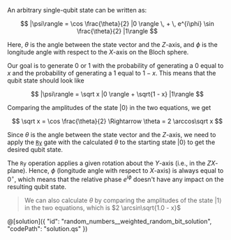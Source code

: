An arbitrary single-qubit state can be written as:

$$
|\psi\rangle =
    \cos \frac{\theta}{2} |0 \rangle \, + \, e^{i\phi}  \sin \frac{\theta}{2} |1\rangle
$$

Here, $\theta$ is the angle between the state vector and the $Z$-axis, and $\phi$ is the longitude angle with respect to the $X$-axis on the Bloch sphere.

Our goal is to generate $0$ or $1$ with the probability of generating a $0$ equal to $x$ and the probability of generating a $1$ equal to $1 - x$. This means that the qubit state should look like

$$
|\psi\rangle =
    \sqrt x |0 \rangle + \sqrt{1 - x} |1\rangle
$$

Comparing the amplitudes of the state $|0 \rangle$ in the two equations, we get

$$
\sqrt x = \cos \frac{\theta}{2} \Rightarrow \theta = 2 \arccos\sqrt x
$$

Since $\theta$ is the angle between the state vector and the $Z$-axis, we need to apply the [`Ry`](https://docs.microsoft.com/qsharp/api/qsharp/microsoft.quantum.intrinsic.ry) gate with the calculated $\theta$ to the starting state $|0 \rangle$ to get the desired qubit state.

The `Ry` operation applies a given rotation about the $Y$-axis (i.e., in the $ZX$-plane). Hence, $\phi$ (longitude angle with respect to $X$-axis) is always equal to $0^{\circ}$, which means that the relative phase $e^{i\phi}$ doesn't have any impact on the resulting qubit state.

> We can also calculate ${\theta}$ by comparing the amplitudes of the state $|1 \rangle$ in the two equations, which is $2 \arcsin\sqrt{1.0 - x}$

@[solution]({
    "id": "random_numbers__weighted_random_bit_solution",
    "codePath": "solution.qs"
})
